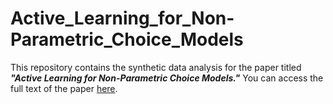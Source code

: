 # Active_Learning_for_Non-Parametric_Choice_Models

This repository contains the synthetic data analysis for the paper titled _**"Active Learning for Non-Parametric Choice Models."**_ You can access the full text of the paper [here](https://arxiv.org/abs/2208.03346).
